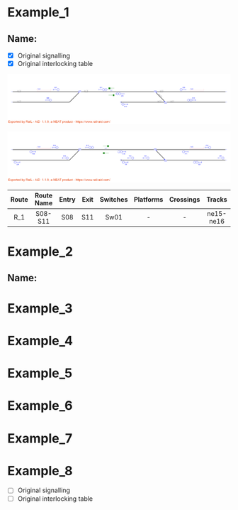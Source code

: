 # Example_1
## Name: 

- [x] Original signalling
- [x] Original interlocking table

![alt text](1_A.png)

![alt text](1_B.png)

| Route  | Route Name | Entry | Exit | Switches | Platforms | Crossings | Tracks |
|  :---:   |  :---:  |  :---:  |  :---:  |  :---:  |  :---:  |  :---:  |  :---:  |
| R_1 | S08-S11  | S08  | S11  | Sw01  | -  | -  | ne15-ne16  |


# Example_2
## Name: 

# Example_3

# Example_4

# Example_5

# Example_6

# Example_7

# Example_8

- [ ] Original signalling
- [ ] Original interlocking table
